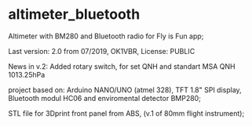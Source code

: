 # altimeter_bluetooth
Altimeter with BM280 and Bluetooth radio for Fly is Fun app;

Last version: 2.0 from 07/2019, OK1VBR, License: PUBLIC

News in v.2:
Added rotary switch, for set QNH and standart MSA QNH 1013.25hPa 

project based on:
Arduino NANO/UNO (atmel 328), TFT 1.8" SPI display, Bluetooth modul HC06 and enviromental detector BMP280;

STL file for 3Dprint front panel from ABS, (v.1 of 80mm flight instrument);

